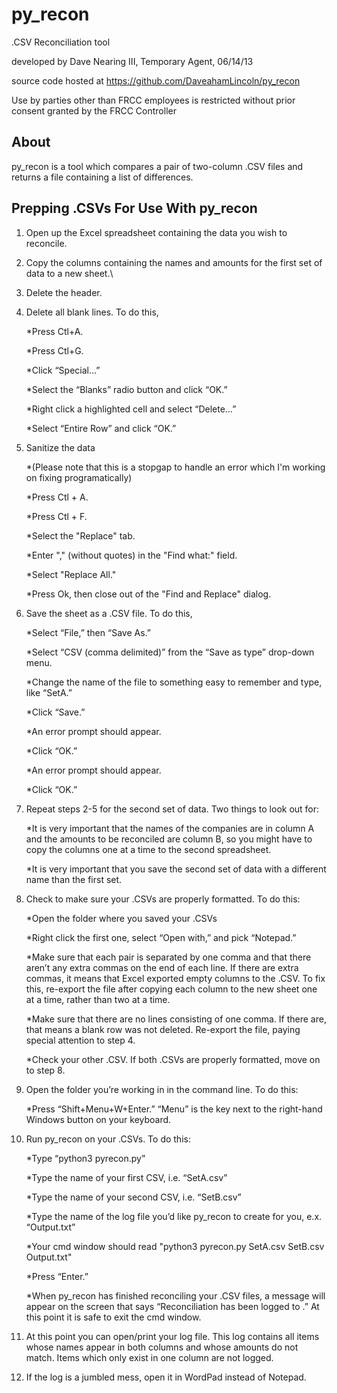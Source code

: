 py_recon
========

.CSV Reconciliation tool

developed by Dave Nearing III, Temporary Agent, 06/14/13

source code hosted at https://github.com/DaveahamLincoln/py_recon

Use by parties other than FRCC employees is restricted without prior consent granted by the FRCC Controller

About
--------
py_recon is a tool which compares a pair of two-column .CSV files and returns a file containing a list of differences.

Prepping .CSVs For Use With py_recon
--------
1. Open up the Excel spreadsheet containing the data you wish to reconcile.

2. Copy the columns containing the names and amounts for the first set of data to a new sheet.\

3. Delete the header.

4. Delete all blank lines.  To do this,  

    *Press Ctl+A.  

    *Press Ctl+G.  
    
	*Click “Special…”  
    
	*Select the “Blanks” radio button and click “OK.”  
    
	*Right click a highlighted cell and select “Delete…”  
    
	*Select “Entire Row” and click “OK.”
    
5. Sanitize the data 
    
    *(Please note that this is a stopgap to handle an error which I'm working on fixing programatically)
    
    *Press Ctl + A.

    *Press Ctl + F.
    
    *Select the "Replace" tab.
    
    *Enter "," (without quotes) in the "Find what:" field.
    
    *Select "Replace All."
    
    *Press Ok, then close out of the "Find and Replace" dialog.
    
6. Save the sheet as a .CSV file.  To do this,  

    *Select “File,” then “Save As.”  

	*Select “CSV (comma delimited)” from the “Save as type” drop-down menu.  
    
	*Change the name of the file to something easy to remember and type, like “SetA.”  
    
	*Click “Save.”  
    
	*An error prompt should appear.  
    
 	*Click “OK.”  
     
	*An error prompt should appear.  
    
 	*Click “OK.”  
     
7. Repeat steps 2-5 for the second set of data.  Two things to look out for:  

    *It is very important that the names of the companies are in column A and the amounts to be reconciled are column B, so you might have to copy the columns one at a time to the second spreadsheet.  
     
    *It is very important that you save the second set of data with a different name than the first set.  
    
8. Check to make sure your .CSVs are properly formatted.  To do this:  

    *Open the folder where you saved your .CSVs  

	*Right click the first one, select “Open with,” and pick “Notepad.”  
    
    *Make sure that each pair is separated by one comma and that there aren’t any extra commas on the end of each line.  If there are extra commas, it means that Excel exported empty columns to the .CSV.  To fix this, re-export the file after copying each column to the new sheet one at a time, rather than two at a time.  
    
    *Make sure that there are no lines consisting of one comma.  If there are, that means a blank row was not deleted.  Re-export the file, paying special attention to step 4.  
    
    *Check your other .CSV.  If both .CSVs are properly formatted, move on to step 8.  

9.  Open the folder you’re working in in the command line.  To do this:
    
    *Press “Shift+Menu+W+Enter.”  “Menu” is the key next to the right-hand Windows button on your keyboard.  

10. Run py_recon on your .CSVs.  To do this:  

    *Type “python3 pyrecon.py”  

	*Type the name of your first CSV, i.e. “SetA.csv”  
    
	*Type the name of your second CSV, i.e. “SetB.csv”  
    
	*Type the name of the log file you’d like py_recon to create for you, e.x. “Output.txt”  
    
    *Your cmd window should read "python3 pyrecon.py SetA.csv SetB.csv Output.txt"  
    
    *Press “Enter.”  
    
    *When py_recon has finished reconciling your .CSV files, a message will appear on the screen that says “Reconciliation has been logged to <your log name>.”  At this point it is safe to exit the cmd window.  
    
11. At this point you can open/print your log file.  This log contains all items whose names appear in both columns and whose amounts do not match.   Items which only exist in one column are not logged.

12. If the log is a jumbled mess, open it in WordPad instead of Notepad.